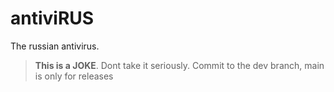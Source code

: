 # antiviRUS
The russian antivirus.
> **This is a JOKE**. Dont take it seriously.
> Commit to the dev branch, main is only for releases
